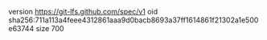 version https://git-lfs.github.com/spec/v1
oid sha256:711a113a4feee4312861aaa9d0bacb8693a37ff1614861f21302a1e500e63744
size 700
